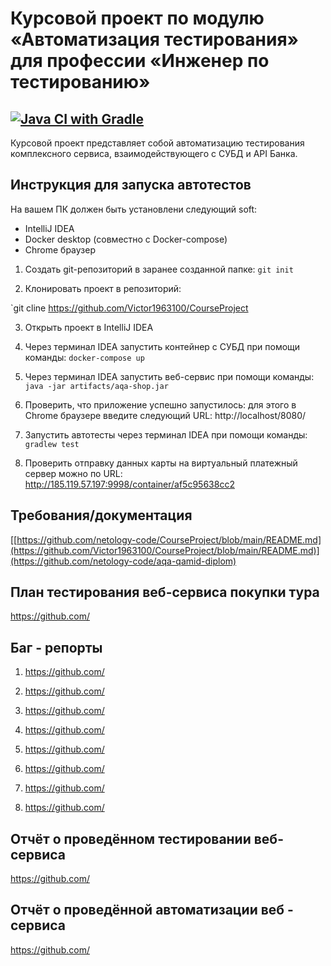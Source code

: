 # Курсовой проект по модулю «Автоматизация тестирования» для профессии «Инженер по тестированию»

## [![Java CI with Gradle](https://github.com/Victor1963100/CourseProject/actions/workflows/blank.yml/badge.svg?branch=main)](https://github.com/Victor1963100/CourseProject/actions/workflows/blank.yml)

Курсовой проект представляет собой автоматизацию тестирования комплексного сервиса, взаимодействующего с СУБД и API Банка.

## **Инструкция для запуска автотестов**

На вашем ПК должен быть установлени следующий soft:

- IntelliJ IDEA
- Docker desktop (совместно с Docker-compose)
- Chrome браузер

1. Создать git-репозиторий в заранее созданной папке: `git init`

2. Клонировать проект в репозиторий:

`git cline https://github.com/Victor1963100/CourseProject

3. Открыть проект в IntelliJ IDEA

4. Через терминал IDEA запустить контейнер с СУБД при помощи команды: `docker-compose up`

5. Через терминал IDEA запустить веб-сервис при помощи команды: `java -jar artifacts/aqa-shop.jar`

6. Проверить, что приложение успешно запустилось: для этого в Сhrome браузере введите следующий URL: http://localhost/8080/

7. Запустить автотесты через терминал IDEA при помощи команды: `gradlew test`

8. Проверить отправку данных карты на виртуальный платежный сервер можно по URL: http://185.119.57.197:9998/container/af5c95638cc2

## **Требования/документация**

[[https://github.com/netology-code/CourseProject/blob/main/README.md](https://github.com/Victor1963100/CourseProject/blob/main/README.md)](https://github.com/netology-code/aqa-qamid-diplom)

## **План тестирования веб-сервиса покупки тура**

https://github.com/

## **Баг - репорты**

1. https://github.com/

2. https://github.com/

3. https://github.com/

4. https://github.com/

5. https://github.com/

6. https://github.com/

7. https://github.com/

8. https://github.com/

## **Отчёт о проведённом тестировании веб-сервиса**

https://github.com/

## **Отчёт о проведённой автоматизации веб - сервиса**

https://github.com/
